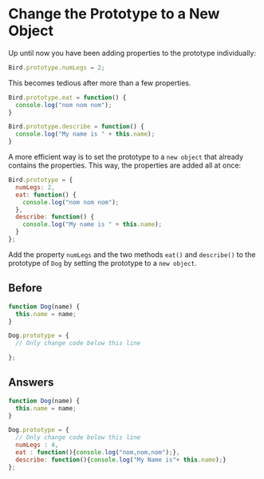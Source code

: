 # Change the Prototype to a New Object
Up until now you have been adding properties to the prototype individually:
```javascript
Bird.prototype.numLegs = 2;
```
This becomes tedious after more than a few properties.
```javascript
Bird.prototype.eat = function() {
  console.log("nom nom nom");
}

Bird.prototype.describe = function() {
  console.log("My name is " + this.name);
}
```
A more efficient way is to set the prototype to a `new object` that already contains the properties. 
This way, the properties are added all at once:
```javascript
Bird.prototype = {
  numLegs: 2, 
  eat: function() {
    console.log("nom nom nom");
  },
  describe: function() {
    console.log("My name is " + this.name);
  }
};
```
Add the property `numLegs` and the two methods `eat()` and `describe()` to the prototype of `Dog` by setting the prototype to a `new object`.

## Before
```javascript
function Dog(name) {
  this.name = name;
}

Dog.prototype = {
  // Only change code below this line

};
```
## Answers
```javascript
function Dog(name) {
  this.name = name;
}

Dog.prototype = {
  // Only change code below this line
  numLegs : 4,
  eat : function(){console.log("nom,nom,nom");},
  describe: function(){console.log("My Name is"+ this.name);}
};
```

